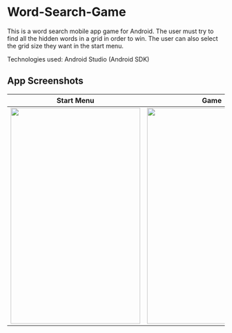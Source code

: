 # Word-Search-Game
This is a word search mobile app game for Android. The user must try to find all the hidden words in a grid in order to win. The user can also select the grid
size they want in the start menu.

Technologies used: Android Studio (Android SDK) 

## App Screenshots

| Start Menu | Game | End Game | 
| :---: |:---:| :---:|
| <img src="https://user-images.githubusercontent.com/34779092/105389401-cc68f100-5be5-11eb-8c55-b519c4952714.jpg" width="300" height="500"> | <img src="https://user-images.githubusercontent.com/34779092/108215628-88dba700-70ff-11eb-8f35-2b3681cb98a7.png" width="300" height="500"> | <img src="https://user-images.githubusercontent.com/34779092/108215688-98f38680-70ff-11eb-8e97-e2b4b7d47c45.png" width="300" height="500"> |

